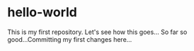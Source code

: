 # hello-world
This is my first repository. Let's see how this goes...
So far so good...Committing my first changes here...
